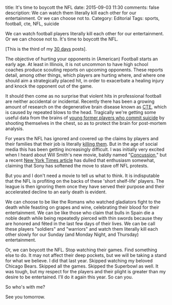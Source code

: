 title: It's time to boycott the NFL
date: 2015-09-03 11:30
comments: false
description: We can watch them literally kill each other for our entertainment. Or we can choose not to.
Category: Editorial
Tags: sports, football, cte, NFL, suicide

We can watch football players literally kill each other for our entertainment. Or we can choose not to. It's time to boycott the NFL.

<!-- more -->

[This is the third of my [30 days][] posts].

The objective of hurting your opponents in (American) Football starts an early age. At least in Illinois, it is not uncommon to have high school coaches produce scouting reports on upcoming opponents. These reports detail, among other things, which players are hurting where, and where one should aim a strategically placed hit, in order to exacerbate a healing injury and knock the opponent out of the game. 

It should then come as no surprise that violent hits in professional football are neither accidental or incidental. Recently there has been a growing amount of research on the degenerative brain disease known as [CTE][], which is caused by repeated blows to the head. Tragically we're getting some useful data from the brains of [young former players who commit suicide][suicide] by shooting themselves in the chest, so as to protect the brain for post-mortem analysis. 

For years the NFL has ignored and covered up the claims by players and their families that their job is literally [killing them][]. But in the age of social media this has been getting increasingly difficult. I was initially very excited when I heard about Will Smith's new movie, baldly named "[Concussion][]," but a recent [New York Times article][] has dulled that enthusiasm somewhat, claiming that Sony has softened the move to stave off NFL protests.

But you and I don't need a movie to tell us what to think. It is indisputable that the NFL is profiting on the backs of these 'short shelf-life' players. The league is then ignoring them once they have served their purpose and their accelerated decline to an early death is evident.

We can choose to be like the Romans who watched gladiators fight to the death while feasting on grapes and wine, celebrating their blood for their entertainment. We can be like those who claim that bulls in Spain die a noble death while being repeatedly pierced with thin swords because they are honored and fêted in the last few days of their lives. We can be call these players "soldiers" and "warriors" and watch them literally kill each other slowly for our Sunday (and Monday Night, and Thursday) entertainment.

Or, we can boycott the NFL. Stop watching their games. Find something else to do. It may not affect their deep pockets, but we will be taking a stand for what we believe. I did that last year. Skipped watching my beloved Chicago Bears. Skipped all the games. Skipped the Superbowl as well. It was tough, but my respect for the players and their plight is greater than my desire to be entertained. I'll do it again this year. So can you. 

So who's with me?
 
See you tomorrow.

[30 days]: /2015/08/31/30-days/
[CTE]: https://en.wikipedia.org/wiki/Chronic_traumatic_encephalopathy
[suicide]: http://www.ajc.com/news/news/kosta-karageorge-cte-football-suicide/njJf9/
[Concussion]: https://www.youtube.com/watch?v=Qk-1TLVUPZk
[killing them]: https://en.wikipedia.org/wiki/List_of_NFL_players_with_chronic_traumatic_encephalopathy
[New York Times article]: http://www.nytimes.com/2015/09/02/sports/football/makers-of-sonys-concussion-film-tried-to-avoid-angering-nfl-emails-show.html
